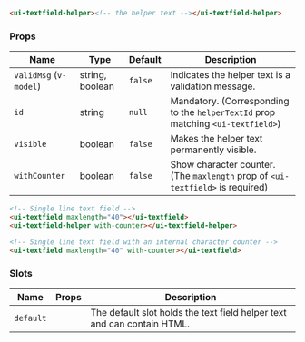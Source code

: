 ```html
<ui-textfield-helper><!-- the helper text --></ui-textfield-helper>
```

### Props

| Name                   | Type            | Default | Description                                                                     |
| ---------------------- | --------------- | ------- | ------------------------------------------------------------------------------- |
| `validMsg` (`v-model`) | string, boolean | `false` | Indicates the helper text is a validation message.                              |
| `id`                   | string          | `null`  | Mandatory. (Corresponding to the `helperTextId` prop matching `<ui-textfield>`) |
| `visible`              | boolean         | `false` | Makes the helper text permanently visible.                                      |
| `withCounter`          | boolean         | `false` | Show character counter. (The `maxlength` prop of `<ui-textfield>` is required)  |

```html
<!-- Single line text field -->
<ui-textfield maxlength="40"></ui-textfield>
<ui-textfield-helper with-counter></ui-textfield-helper>

<!-- Single line text field with an internal character counter -->
<ui-textfield maxlength="40" with-counter></ui-textfield>
```

### Slots

| Name      | Props | Description                                                             |
| --------- | ----- | ----------------------------------------------------------------------- |
| `default` |       | The default slot holds the text field helper text and can contain HTML. |
